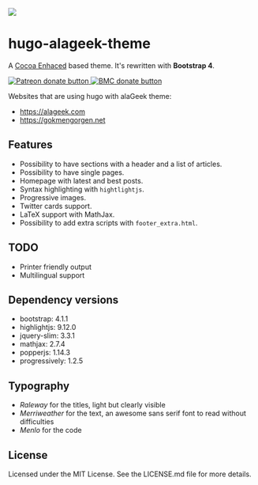 ![](https://alageek.com/img/alageek-logo.png)

# hugo-alageek-theme
A [Cocoa Enhaced](https://github.com/mtn/cocoa-eh-hugo-theme) based theme. It's rewritten with **Bootstrap 4**.

<a href="https://www.patreon.com/gkmngrgn" title="Donate to this project using Patreon">
    <img src="https://img.shields.io/badge/become%20a%20patron-F96854.svg?longCache=true&style=for-the-badge"
         alt="Patreon donate button" />
</a>

<a href="https://www.buymeacoffee.com/gokmen" title="Buy me a coffee!">
    <img src="https://img.shields.io/badge/buy%20me%20a%20coffee-%23FF813F.svg?longCache=true&style=for-the-badge"
         alt="BMC donate button" />
</a>

Websites that are using hugo with alaGeek theme:

* https://alageek.com
* https://gokmengorgen.net

## Features

* Possibility to have sections with a header and a list of articles.
* Possibility to have single pages.
* Homepage with latest and best posts.
* Syntax highlighting with `hightlightjs`.
* Progressive images.
* Twitter cards support.
* LaTeX support with MathJax.
* Possibility to add extra scripts with `footer_extra.html`.

## TODO

* Printer friendly output
* Multilingual support

## Dependency versions

* bootstrap: 4.1.1
* highlightjs: 9.12.0
* jquery-slim: 3.3.1
* mathjax: 2.7.4
* popperjs: 1.14.3
* progressively: 1.2.5

## Typography

* *Raleway* for the titles, light but clearly visible
* *Merriweather* for the text, an awesome sans serif font to read without difficulties
* *Menlo* for the code

## License

Licensed under the MIT License. See the LICENSE.md file for more details.
